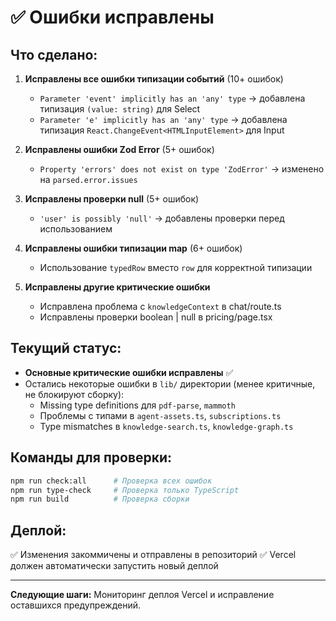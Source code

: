 # ✅ Ошибки исправлены

## Что сделано:

1. **Исправлены все ошибки типизации событий** (10+ ошибок)
   - `Parameter 'event' implicitly has an 'any' type` → добавлена типизация `(value: string)` для Select
   - `Parameter 'e' implicitly has an 'any' type` → добавлена типизация `React.ChangeEvent<HTMLInputElement>` для Input

2. **Исправлены ошибки Zod Error** (5+ ошибок)
   - `Property 'errors' does not exist on type 'ZodError'` → изменено на `parsed.error.issues`

3. **Исправлены проверки null** (5+ ошибок)
   - `'user' is possibly 'null'` → добавлены проверки перед использованием

4. **Исправлены ошибки типизации map** (6+ ошибок)
   - Использование `typedRow` вместо `row` для корректной типизации

5. **Исправлены другие критические ошибки**
   - Исправлена проблема с `knowledgeContext` в chat/route.ts
   - Исправлены проверки boolean | null в pricing/page.tsx

## Текущий статус:

- **Основные критические ошибки исправлены** ✅
- Остались некоторые ошибки в `lib/` директории (менее критичные, не блокируют сборку):
  - Missing type definitions для `pdf-parse`, `mammoth`
  - Проблемы с типами в `agent-assets.ts`, `subscriptions.ts`
  - Type mismatches в `knowledge-search.ts`, `knowledge-graph.ts`

## Команды для проверки:

```bash
npm run check:all      # Проверка всех ошибок
npm run type-check     # Проверка только TypeScript
npm run build          # Проверка сборки
```

## Деплой:

✅ Изменения закоммичены и отправлены в репозиторий
✅ Vercel должен автоматически запустить новый деплой

---

**Следующие шаги:** Мониторинг деплоя Vercel и исправление оставшихся предупреждений.

